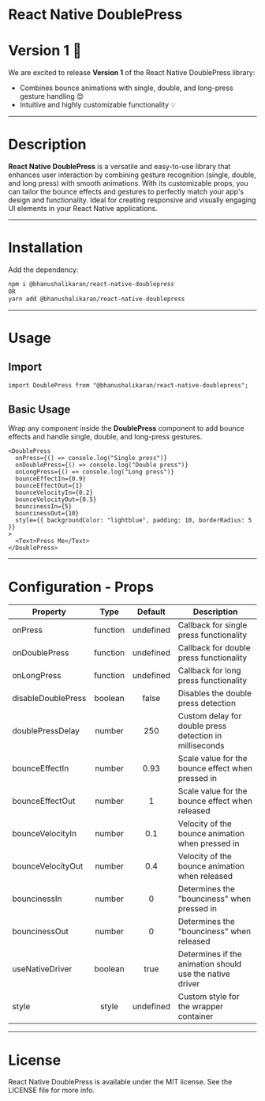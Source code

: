# React Native DoublePress

# Version 1 🚀

We are excited to release **Version 1** of the React Native DoublePress library:
- Combines bounce animations with single, double, and long-press gesture handling 😍
- Intuitive and highly customizable functionality 💡

---

# Description

**React Native DoublePress** is a versatile and easy-to-use library that enhances user interaction by combining gesture recognition (single, double, and long press) with smooth animations. With its customizable props, you can tailor the bounce effects and gestures to perfectly match your app's design and functionality. Ideal for creating responsive and visually engaging UI elements in your React Native applications.

---

# Installation

Add the dependency:

```bash
npm i @bhanushalikaran/react-native-doublepress
OR
yarn add @bhanushalikaran/react-native-doublepress

```

---

# Usage

## Import

```tsx
import DoublePress from "@bhanushalikaran/react-native-doublepress";
```

## Basic Usage

Wrap any component inside the **DoublePress** component to add bounce effects and handle single, double, and long-press gestures.

```tsx
<DoublePress
  onPress={() => console.log("Single press")}
  onDoublePress={() => console.log("Double press")}
  onLongPress={() => console.log("Long press")}
  bounceEffectIn={0.9}
  bounceEffectOut={1}
  bounceVelocityIn={0.2}
  bounceVelocityOut={0.5}
  bouncinessIn={5}
  bouncinessOut={10}
  style={{ backgroundColor: "lightblue", padding: 10, borderRadius: 5 }}
>
  <Text>Press Me</Text>
</DoublePress>
```

---

# Configuration - Props

| Property           |   Type   |  Default  | Description                                              |
| ------------------ | :------: | :-------: | -------------------------------------------------------- |
| onPress            | function | undefined | Callback for single press functionality                  |
| onDoublePress      | function | undefined | Callback for double press functionality                  |
| onLongPress        | function | undefined | Callback for long press functionality                    |
| disableDoublePress | boolean  |   false   | Disables the double press detection                      |
| doublePressDelay   |  number  |    250    | Custom delay for double press detection in milliseconds  |
| bounceEffectIn     |  number  |   0.93    | Scale value for the bounce effect when pressed in        |
| bounceEffectOut    |  number  |     1     | Scale value for the bounce effect when released          |
| bounceVelocityIn   |  number  |    0.1    | Velocity of the bounce animation when pressed in         |
| bounceVelocityOut  |  number  |    0.4    | Velocity of the bounce animation when released           |
| bouncinessIn       |  number  |     0     | Determines the "bounciness" when pressed in              |
| bouncinessOut      |  number  |     0     | Determines the "bounciness" when released                |
| useNativeDriver    | boolean  |   true    | Determines if the animation should use the native driver |
| style              |  style   | undefined | Custom style for the wrapper container                   |

---

# License

React Native DoublePress is available under the MIT license. See the LICENSE file for more info.

